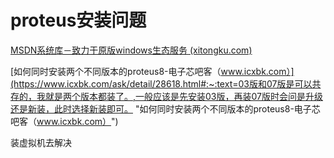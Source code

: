 # proteus安装问题

[MSDN系统库－致力于原版windows生态服务 (xitongku.com)](https://www.xitongku.com/index.html "MSDN系统库－致力于原版windows生态服务 (xitongku.com)")

[如何同时安装两个不同版本的proteus8-电子芯吧客（www.icxbk.com）](https://www.icxbk.com/ask/detail/28618.html#:~:text=03版和07版是可以共存的，我就是两个版本都装了。,一般应该是先安装03版，再装07版时会问是升级还是新装，此时选择新装即可。 "如何同时安装两个不同版本的proteus8-电子芯吧客（www.icxbk.com）")

装虚拟机去解决
